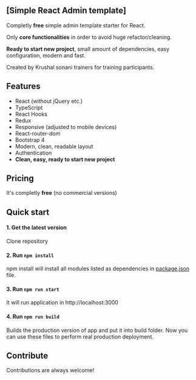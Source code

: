 ## [Simple React Admin template]

Completly **free** simple admin template starter for React. 

Only **core functionalities** in order to avoid huge refactor/cleaning. 

**Ready to start new project**, small amount of dependencies, easy configuration, modern and fast. 

Created by Krushal sonani trainers for training participants. 


## Features
- React (without jQuery etc.)
- TypeScript
- React Hooks
- Redux
- Responsive (adjusted to mobile devices)
- React-router-dom
- Bootstrap 4
- Modern, clean, readable layout
- Authentication
- **Clean, easy, ready to start new project**

## Pricing
It's completly **free** (no commercial versions)

## Quick start

#### 1. Get the latest version

Clone repository



#### 2. Run `npm install`

npm install will install all modules listed as dependencies in [package.json](package.json) file.

#### 3. Run `npm run start`

It will run application in http://localhost:3000


#### 4. Run `npm run build`

Builds the production version of app and put it into build folder. Now you can use these files to perform real production deployment. 


## Contribute

Contributions are always welcome!

